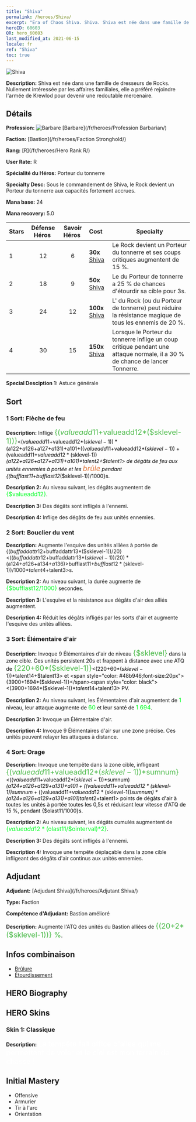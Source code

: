```yaml
---
title: "Shiva"
permalink: /heroes/Shiva/
excerpt: "Era of Chaos Shiva. Shiva. Shiva est née dans une famille de dresseurs de Rocks. Nullement intéressée par les affaires familiales, elle a préféré rejoindre l'armée de Krewlod pour devenir une redoutable mercenaire."
heroID: 60603
QR: hero_60603
last_modified_at: 2021-06-15
locale: fr
ref: "Shiva"
toc: true
---
```

  ![Shiva](/images/h/h_Shiwa.jpg)

 **Description:** Shiva est née dans une famille de dresseurs de Rocks. Nullement intéressée par les affaires familiales, elle a préféré rejoindre l'armée de Krewlod pour devenir une redoutable mercenaire.
## Détails
 **Profession:** ![Barbare](/images/h/h_prof_7.png)  [Barbare](/fr/heroes/Profession Barbarian/)

 **Faction:** [Bastion](/fr/heroes/Faction Stronghold/)

 **Rang:** [R](/fr/heroes/Hero Rank R/)

 **User Rate:** R

 **Spécialité du Héros:** Porteur du tonnerre

 **Specialty Desc:** Sous le commandement de Shiva, le Rock devient un Porteur du tonnerre aux capacités fortement accrues.

 **Mana base:** 24

 **Mana recovery:** 5.0


  | Stars | Défense Héros  | Savoir Héros  | Cost |     Specialty     |
  |---------|:---------------:|:---------------:|:--|--------------------|
  |    1    | 12 | 6 | **30x** [Shiva](/ItemsFR/her_376/) | Le Rock devient un Porteur du tonnerre et ses coups critiques augmentent de 15 %. |
  |    2    | 18 | 9 | **50x** [Shiva](/ItemsFR/her_376/) | Le <Tonnerre> du Porteur de tonnerre a 25 % de chances d'étourdir sa cible pour 3s. |
  |    3    | 24 | 12 | **100x** [Shiva](/ItemsFR/her_376/) | L'<Ouragan protecteur> du Rock (ou du Porteur de tonnerre) peut réduire la résistance magique de tous les ennemis de 20 %. |
  |    4    | 30 | 15 | **150x** [Shiva](/ItemsFR/her_376/) | Lorsque le Porteur du tonnerre inflige un coup critique pendant une attaque normale, il a 30 % de chance de lancer Tonnerre. |

 **Special Desciption 1:** Astuce générale

## Sort
### 1 Sort: Flèche de feu
 **Description:** Inflige <span style="color: #48b946;font-size:20px">{($valueadd11+$valueadd12*($sklevel-1))}</span><span style="color: black"><($valueadd11+$valueadd12*($sklevel-1))*($a122+$a126+$a127+$a131)+$a101+(($valueadd11+$valueadd12*($sklevel-1))+($valueadd11+$valueadd12*($sklevel-1))*($a122+$a126+$a127+$a131)+$a101)*$talent2+$talent1> de dégâts de feu aux unités ennemies à portée et les <span style="color: #e07c44;font-size:20px">brûle</span><span style="color: black"> pendant {($bufflast11+$bufflast12*($sklevel-1))/1000}s.

 **Description 2:** Au niveau suivant, les dégâts augmentent de <span style="color: #00ff22;font-size:16px">{$valueadd12}</span><span style="color: black">.

 **Description 3:** Des dégâts sont infligés à l'ennemi.

 **Description 4:** Inflige des dégâts de feu aux unités ennemies.

### 2 Sort: Bouclier du vent
 **Description:** Augmente l'esquive des unités alliées à portée de {($buffaddattr12+$buffaddattr13*($sklevel-1))/20}<(($buffaddattr12+$buffaddattr13*($sklevel-1))/20)*($a124+$a126+$a134+$a136)> % et les immunise contre les sorts d'air pendant <span style="color: #48b946;font-size:20px">{($bufflast11+$bufflast12*($sklevel-1))/1000}</span><span style="color: black"><($bufflast11+$bufflast12*($sklevel-1))/1000*$talent4+$talent3>s.

 **Description 2:** Au niveau suivant, la durée augmente de <span style="color: #00ff22;font-size:16px">{$bufflast12/1000}</span><span style="color: black"> secondes.

 **Description 3:** L'esquive et la résistance aux dégâts d'air des alliés augmentent.

 **Description 4:** Réduit les dégâts infligés par les sorts d'air et augmente l'esquive des unités alliées.

### 3 Sort: Élémentaire d'air
 **Description:** Invoque 9 Élémentaires d'air de niveau <span style="color: #48b946;font-size:20px">{$sklevel}</span><span style="color: black"> dans la zone cible. Ces unités persistent 20s et frappent à distance avec une ATQ de <span style="color: #48b946;font-size:20px">{220+60*($sklevel-1)}</span><span style="color: black"><(220+60*($sklevel-1))*$talent14+$talent13> et <span style="color: #48b946;font-size:20px">{3900+1694*($sklevel-1)}</span><span style="color: black"><(3900+1694*($sklevel-1))*$talent14+$talent13> PV.

 **Description 2:** Au niveau suivant, les Élémentaires d'air augmentent de <span style="color: #00ff22;font-size:16px">1</span><span style="color: black"> niveau, leur attaque augmente de <span style="color: #00ff22;font-size:16px">60</span><span style="color: black"> et leur santé de <span style="color: #00ff22;font-size:16px">1 694</span><span style="color: black">.

 **Description 3:** Invoque un Élémentaire d'air.

 **Description 4:** Invoque 9 Élémentaires d'air sur une zone précise. Ces unités peuvent relayer les attaques à distance.

### 4 Sort: Orage
 **Description:** Invoque une tempête dans la zone cible, infligeant <span style="color: #48b946;font-size:20px">{($valueadd11+$valueadd12*($sklevel-1))*$sumnum}</span><span style="color: black"><(($valueadd11+$valueadd12*($sklevel-1))*$sumnum)*($a124+$a126+$a129+$a131)+$a101+(($valueadd11+$valueadd12*($sklevel-1))*$sumnum+(($valueadd11+$valueadd12*($sklevel-1))*$sumnum)*($a124+$a126+$a129+$a131)+$a101)*$talent2+$talent1> points de dégâts d'air à toutes les unités à portée toutes les 0,5s et réduisant leur vitesse d'ATQ de 15 %, pendant {$olast11/1000}s.

 **Description 2:** Au niveau suivant, les dégâts cumulés augmentent de <span style="color: #00ff22;font-size:16px">{$valueadd12*($olast11/$ointerval)*2}</span><span style="color: black">.

 **Description 3:** Des dégâts sont infligés à l'ennemi.

 **Description 4:** Invoque une tempête déplaçable dans la zone cible infligeant des dégâts d'air continus aux unités ennemies.


## Adjudant

 **Adjudant:**  [Adjudant Shiva](/fr/heroes/Adjutant Shiva/) 

 **Type:**  Faction 

 **Compétence d'Adjudant:**  Bastion amélioré 

 **Description:** Augmente l'ATQ des unités du Bastion alliées de <span style="color: #48b946;font-size:20px">{(20+2*($sklevel-1))} %</span><span style="color: black">.

## Infos combinaison

* [Brûlure](/fr/combination/Brûlure/) 
* [Étourdissement](/fr/combination/Étourdissement/) 

## HERO Biography

## HERO Skins
### Skin 1: **Classique**

 **Description:** <span style="color: #ffffff;font-size:20px">La tempête fait office d'ailes qui me permettent de voler et le ciel est mon terrain de chasse ! </span>



## Initial Mastery
   - Offensive
   - Armurier
   - Tir à l'arc
   - Orientation
